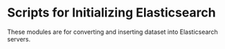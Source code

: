 Scripts for Initializing Elasticsearch
=====

These modules are for converting and inserting dataset into Elasticsearch servers.
